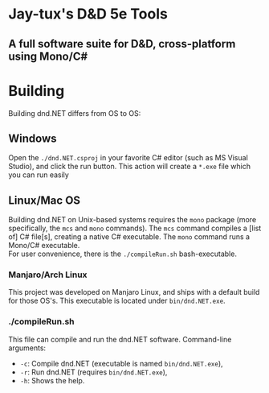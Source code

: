 # Jay-tux's D&D 5e Tools
## A full software suite for D&D, cross-platform using Mono/C#

# Building
Building dnd.NET differs from OS to OS:
## Windows
Open the ``./dnd.NET.csproj`` in your favorite C# editor (such as MS Visual Studio), and click the run button. 
This action will create a ``*.exe`` file which you can run easily
## Linux/Mac OS
Building dnd.NET on Unix-based systems requires the ``mono`` package (more specifically, the ``mcs`` and ``mono`` commands).
The ``mcs`` command compiles a [list of] C# file[s], creating a native C# executable.
The ``mono`` command runs a Mono/C# executable.  
For user convenience, there is the ``./compileRun.sh`` bash-executable.
### Manjaro/Arch Linux
This project was developed on Manjaro Linux, and ships with a default build for those OS's. 
This executable is located under ``bin/dnd.NET.exe``.
### ./compileRun.sh
This file can compile and run the dnd.NET software. 
Command-line arguments:
 * ``-c``: Compile dnd.NET (executable is named ``bin/dnd.NET.exe``),  
 * ``-r``: Run dnd.NET (requires ``bin/dnd.NET.exe``),  
 * ``-h``: Shows the help.
